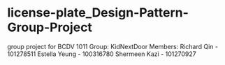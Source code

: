# license-plate_Design-Pattern-Group-Project
group project for BCDV 1011
Group: KidNextDoor
Members: 
Richard Qin - 101278511
Estella Yeung - 100316780
Shermeen Kazi - 101270927
